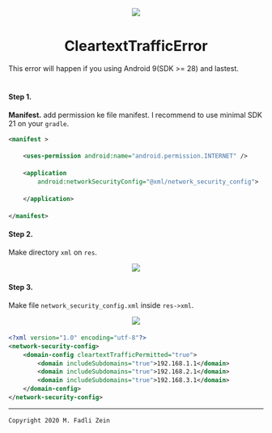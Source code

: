 <p align="center">
  <img src="https://images2.minutemediacdn.com/image/upload/c_crop,h_1351,w_2400,x_0,y_0/v1571796144/shape/mentalfloss/604599-gettyimages-1083893950.jpg?itok=om3ZU-xi" width="400"/>
</p>

<h1 align="center">
    CleartextTrafficError
</h1>

This error will happen if you using Android 9(SDK >= 28) and lastest.

#
#### Step 1.
**Manifest.** add permission ke file manifest. I recommend to use minimal SDK 21 on your `gradle`.

```xml
<manifest >

    <uses-permission android:name="android.permission.INTERNET" />

    <application
        android:networkSecurityConfig="@xml/network_security_config">

    </application>

</manifest>
```

#### Step 2.
Make directory `xml` on `res`.

<p align="center">
  <img src="![](https://github.com/gzeinnumer/CleartextTrafficError/blob/master/preview/CleartextTrafficError_1.JPG)" width="400"/>
</p>

#### Step 3.
Make file `network_security_config.xml` inside `res->xml`.

<p align="center">
  <img src="![](https://github.com/gzeinnumer/CleartextTrafficError/blob/master/preview/CleartextTrafficError_2.JPG)" width="400"/>
</p>

```xml
<?xml version="1.0" encoding="utf-8"?>
<network-security-config>
    <domain-config cleartextTrafficPermitted="true">
        <domain includeSubdomains="true">192.168.1.1</domain>
        <domain includeSubdomains="true">192.168.2.1</domain>
        <domain includeSubdomains="true">192.168.3.1</domain>
    </domain-config>
</network-security-config>
```
---

```
Copyright 2020 M. Fadli Zein
```